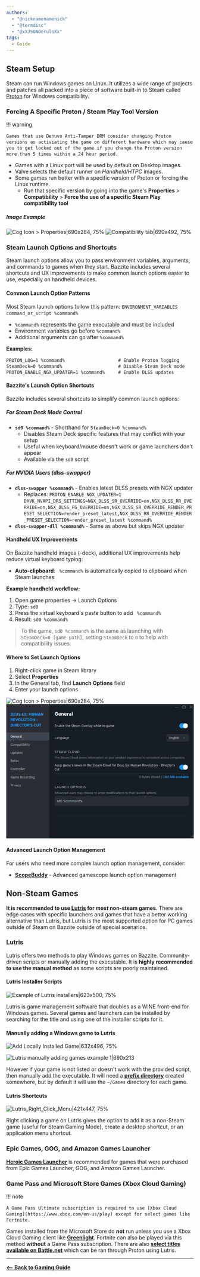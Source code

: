 ```yaml
---
authors:
  - "@nicknamenamenick"
  - "@termdisc"
  - "@xXJSONDeruloXx"
tags:
  - Guide
---
```


<!-- ANCHOR: METADATA -->
<!--{"url_discourse": "https://universal-blue.discourse.group/docs?topic=2656", "fetched_at": "2024-09-03 16:43:09.533219+00:00"}-->
<!-- ANCHOR_END: METADATA -->

## **Steam Setup**

Steam can run Windows games on Linux. It utilizes a wide range of projects and patches all packed into a piece of software built-in to Steam called [Proton](https://github.com/ValveSoftware/Proton) for Windows compatibility.

### Forcing A Specific Proton / Steam Play Tool Version

!!! warning 
    
    Games that use Denuvo Anti-Tamper DRM consider changing Proton versions as activiating the game on different hardware which may cause you to get locked out of the game if you change the Proton version more than 5 times within a 24 hour period.

- Games with a Linux port will be used by default on Desktop images.
- Valve selects the default runner on _Handheld/HTPC_ images.
- Some games run better with a specific version of Proton or forcing the Linux runtime.
  - Run that specific version by going into the game's **Properties** > **Compatibility** > **Force the use of a specific Steam Play compatibility tool**
##### Image Example
![Cog Icon > Properties|690x284, 75%](../img/Steam_Setup_Cog.png)
![Compatibility tab|690x492, 75%](../img/Steam_Setup_Compat_Tab.png)

### Steam Launch Options and Shortcuts

Steam launch options allow you to pass environment variables, arguments, and commands to games when they start. Bazzite includes several shortcuts and UX improvements to make common launch options easier to use, especially on handheld devices.

#### Common Launch Option Patterns

Most Steam launch options follow this pattern: `ENVIRONMENT_VARIABLES command_or_script %command%`

- `%command%` represents the game executable and must be included
- Environment variables go before `%command%`
- Additional arguments can go after `%command%`

**Examples:**
```
PROTON_LOG=1 %command%                    # Enable Proton logging
SteamDeck=0 %command%                     # Disable Steam Deck mode
PROTON_ENABLE_NGX_UPDATER=1 %command%     # Enable DLSS updates
```

#### Bazzite's Launch Option Shortcuts

Bazzite includes several shortcuts to simplify common launch options:

##### For Steam Deck Mode Control
- **`sd0 %command%`** - Shorthand for `SteamDeck=0 %command%`
  - Disables Steam Deck specific features that may conflict with your setup
  - Useful when keyboard/mouse doesn't work or game launchers don't appear
  - Available via the `sd0` script

##### For NVIDIA Users (dlss-swapper)
- **`dlss-swapper %command%`** - Enables latest DLSS presets with NGX updater
  - Replaces: `PROTON_ENABLE_NGX_UPDATER=1 DXVK_NVAPI_DRS_SETTINGS=NGX_DLSS_SR_OVERRIDE=on,NGX_DLSS_RR_OVERRIDE=on,NGX_DLSS_FG_OVERRIDE=on,NGX_DLSS_SR_OVERRIDE_RENDER_PRESET_SELECTION=render_preset_latest,NGX_DLSS_RR_OVERRIDE_RENDER_PRESET_SELECTION=render_preset_latest %command%`
- **`dlss-swapper-dll %command%`** - Same as above but skips NGX updater

#### Handheld UX Improvements

On Bazzite handheld images (-deck), additional UX improvements help reduce virtual keyboard typing:

- **Auto-clipboard**: ` %command%` is automatically copied to clipboard when Steam launches

**Example handheld workflow:**
1. Open game properties → Launch Options
2. Type: `sd0`
3. Press the virtual keyboard's paste button to add ` %command%`
4. Result: `sd0 %command%`

> To the game, `sd0 %command%` is the same as launching with `SteamDeck=0 [game path]`, setting `SteamDeck` to `0` to help with compatibility issues.

#### Where to Set Launch Options

1. Right-click game in Steam library
2. Select **Properties**
3. In the General tab, find **Launch Options** field
4. Enter your launch options

![Cog Icon > Properties|690x284, 75%](../img/Steam_Setup_Cog.png)
![Launch Options view|690x284, 75%](../img/Steam_Launch_Options.png)

#### Advanced Launch Option Management

For users who need more complex launch option management, consider:

- **[ScopeBuddy](../Advanced/scopebuddy.md)** - Advanced gamescope launch option management

## **Non-Steam Games**

**It is recommended to use [Lutris](https://lutris.net/games?q=&ordering=-popularity&paginate_by=100) for _most_ non-steam games**.  There are edge cases with specific launchers and games that have a better working alternative than Lutris, but Lutris is the most supported option for PC games outside of Steam on Bazzite outside of special scenarios.

### Lutris

Lutris offers two methods to play Windows games on Bazzite.  Community-driven scripts or manually adding the executable.  It is **highly recommended to use the manual method** as some scripts are poorly maintained.

#### Lutris Installer Scripts

![Example of Lutris installers|623x500, 75%](../img/Lutris_Setup_Installers.png)

Lutris is game management software that doubles as a WINE front-end for Windows games. Several games and launchers can be installed by searching for the title and using one of the installer scripts for it.

#### Manually adding a Windows game to Lutris

![Add Locally Installed Game|632x496, 75%](../img/Lutris_Setup_Add_Local_Game.png)

![Lutris manually adding games example 1|690x213](../img/Lutris_Setup_Add_Local_Game_1.png)

However if your game is not listed or doesn't work with the provided script, then manually add the executable. It will need a [**prefix directory**](/Gaming/Managing_and_modding_games.md#non-steam-games-prefix-management) created somewhere, but by default it will use the `~/Games` directory for each game.


#### Lutris Shortcuts

![Lutris_Right_Click_Menu|421x447, 75%](../img/Lutris_Setup_Shortcut.png)

Right clicking a game on Lutris gives the option to add it as a non-Steam game (useful for Steam Gaming Mode), create a desktop shortcut, or an application menu shortcut.

### Epic Games, GOG, and Amazon Games Launcher

[**Heroic Games Launcher**](https://flathub.org/apps/com.heroicgameslauncher.hgl) is recommended for games that were purchased from Epic Games Launcher, GOG, and Amazon Games Launcher.

### Game Pass and Microsoft Store Games (Xbox Cloud Gaming)

!!! note
    
    A Game Pass Ultimate subscription is required to use [Xbox Cloud Gaming](https://www.xbox.com/en-us/play) except for select games like Fortnite.

Games installed from the Microsoft Store do **not** run unless you use a Xbox Cloud Gaming client like [**Greenlight**](https://github.com/unknownskl/greenlight). Fortnite can also be played via this method **without** a Game Pass subscription.  There are also [**select titles available on Battle.net**](https://us.support.blizzard.com/en/article/000357106) which can be ran through Proton using Lutris.

<hr>

[**<-- Back to Gaming Guide**](./index.md)
